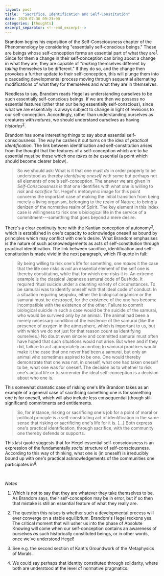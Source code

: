 ```yaml
---
layout: post
title:  "Sacrifice, Identification and Self-Constitution"
date: 2020-07-30 09:23:00
categories: [thoughts]
excerpt_separator: <!--end_excerpt-->
---
```


Brandom begins his exposition of the Self-Consciousness chapter of the Phenomenology by considering "essentially self-conscious beings." These are beings whose self-conception forms an essential part of what they are<sup>[1](#r1)</sup>. Since for them a change in their self-conception can bring about a change in what they are, they are capable of "_making_ themselves different by _taking_ themselves to be different." If they do so, and the change then provokes a further update to their self-conception, this will plunge them into a cascading developmental process moving through sequential alternating modifications of what they for themselves and what they are in themselves.

Needless to say, Brandom reads Hegel as understanding ourselves to be such essentially self-conscious beings. If we are then we possess no essential features (other than our being essentially self-conscious), since what we are essentially is always subject to change in light of revisions to our self-conception. Accordingly, rather than understanding ourselves as creatures with _natures_, we should understand ourselves as having _histories_<sup>[2](#r2)</sup>.

<!--end_excerpt-->

Brandom has some interesting things to say about essential self-consciousness. The way he cashes it out  turns on the idea of _practical identification_. The link between identification and self-constitution arises from the thought that the features of a self-conception which are to _be_ essential must be those which one _takes to be_ essential (a point which should become clearer below).

> So we should ask: What is it that one must _do_ in order properly to be understood as thereby _identifying oneself_ with some but perhaps not all elements of one's self-conception. The answer we are given in _Self-Consciousness_ is that one identifies with what one is willing to _risk_ and _sacrifice_ for. Hegel's metonymic image for this point concerns the important case of making the initial transition from being merely a living organism, belonging to the realm of Nature, to being a denizen of the normative realm of Spirit. The key element in this index case is willingness to risk one's biological life in the service of a commitment---something that goes beyond a mere desire.

There's a clear continuity here with the Kantian conception of autonomy<sup>[3](#r3)</sup>, which is established in one's capacity to acknowledge oneself as bound by principles which may conflict with one's desire. What Brandom emphasises is the nature of such acknowledgements as acts of self-constitution through practical identification. The link between sacrifice, identification and self-constitution is made vivid in the next paragraph, which I'll quote in full:

> By being willing to risk one's life for something, one _makes_ it the case that the life one risks is _not_ an essential element of the self one is thereby constituting, while that for which one risks it is. An extreme example is the classical Japanese samurai code of Bushido. It required ritual suicide under a daunting variety of circumstances. To be samurai was to identify oneself with that ideal code of conduct. In a situation requiring seppuku, either the biological organism or the samurai must be destroyed, for the existence of the one has become incompatible with the existence of the other. Failure to commit biological suicide in such a case would be the suicide of the samurai, who would be survived only by an animal. The animal had been a merely necessary condition of the existence of the samurai (like the presence of oxygen in the atmosphere, which is important to us, but with which we do not just for that reason count as identifying ourselves.) No doubt even sincere and committed samurai must often have hoped that such situations would not arise. But when and if they did, failure to act appropriately according to samurai practices would make it the case that one never had been a samurai, but only an animal who sometimes aspired to be one. One would thereby demonstrate that one was not, in oneself, what one had taken oneself to be, what one was for oneself. The decision as to whether to risk one's actual life or to surrender the ideal self-conception is a decision about who one is.

This somewhat dramatic case of risking one's life Brandom takes as an example of a general case of sacrificing something one is for something one is for oneself, which will also include less consequential (though still significant) commitments and entitlements.

> So, for instance, risking or sacrificing one's job for a point of moral or political principle is a self-constituting act of identification in the same sense that risking or sacrificing one's life for it is. [...] Both express one's practical identification, through sacrifice, with the community one thereby defends or supports.

This last quote suggests that for Hegel essential self-consciousness is an expression of the fundamentally _social_ structure of self-consciousness. According to this way of thinking, what one is (in oneself) is irreducibly bound up with one's practical acknowledgements of the communities one participates in<sup>[4](#r4)</sup>.



<br />


_Notes_

1. <a name="r1"></a> Which is not to say that they are whatever they take themselves to be. As Brandom says, their self-conception may be in error, but if so then that mistake is still an essential feature of what they really are.

2. <a name="r2"></a> The question this raises is whether such a developmental process will ever converge on a stable equilibrium. Brandom's Hegel reckons yes. The critical moment that will usher us into the phase of Absolute Knowing will come when our self-conception contains an awareness of ourselves _as_ such historically constituted beings, or in other words, once we've understood Hegel!

3. <a name="r3"></a> See e.g. the second section of Kant's Groundwork of the Metaphysics of Morals.

4. <a name="r4"></a> We could say perhaps that identity constituted through solidarity, where both are understood at the level of normative pragmatics.
